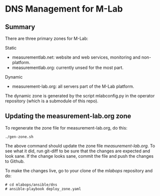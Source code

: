 # DNS Management for M-Lab

## Summary
There are three primary zones for M-Lab:

Static
* measurementlab.net: website and web services, monitoring and non-platform.
* measurementlab.org: currently unsed for the most part.

Dynamic
* measurement-lab.org: all servers part of the M-Lab platform.

The dynamic zone is generated by the script mlabconfig.py in the operator
repository (which is a submodule of this repo).

## Updating the measurement-lab.org zone
To regenerate the zone file for measurement-lab.org, do this:

`./gen-zone.sh`

The above command should update the zone file _measurement-lab.org_. To see
what it did, run git-diff to be sure that the changes are expected and look
sane.  If the change looks sane, commit the file and push the changes to
Github.

To make the changes live, go to your clone of the *mlabops* repository and do:

```
# cd mlabops/ansible/dns
# ansible-playbook deploy_zone.yaml
```
